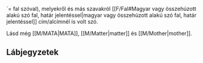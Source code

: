 `= fal szóval), melyekről és más szavakról [[F/Fal#Magyar vagy összehúzott alakú szó fal, határ jelentéssel\|magyar vagy összehúzott alakú szó fal, határ jelentéssel]] cím/alcímnél is volt szó.  

Lásd még [[M/MATA\|MATA]], [[M/Matter\|matter]] és [[M/Mother\|mother]].  

## Lábjegyzetek

[^1]: Lábjegyzet:  
A sumér `